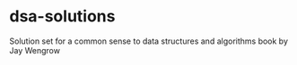 # dsa-solutions
Solution set for a common sense to data structures and algorithms book by Jay Wengrow
